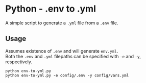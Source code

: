 Python - .env to .yml
=====================

A simple script to generate a `.yml` file from a `.env` file. 


Usage
-----
Assumes existence of `.env` and will generate `env.yml`.    
Both the `.env` and `.yml` filepaths can be specified with `-e` and `-y`, respectively.

```shell
python env-to-yml.py
python env-to-yml.py -e config/.env -y config/vars.yml
```

